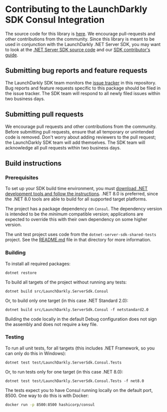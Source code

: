 # Contributing to the LaunchDarkly SDK Consul Integration

The source code for this library is [here](https://github.com/launchdarkly/dotnet-core/tree/main/pkgs/dotnet-server-sdk-consul). We encourage pull-requests and other contributions from the community. Since this library is meant to be used in conjunction with the LaunchDarkly .NET Server SDK, you may want to look at the [.NET Server SDK source code](https://github.com/launchdarkly/dotnet-core/tree/main/pkgs/sdk/server) and our [SDK contributor's guide](https://docs.launchdarkly.com/sdk/concepts/contributors-guide).

## Submitting bug reports and feature requests

The LaunchDarkly SDK team monitors the [issue tracker](https://github.com/launchdarkly/dotnet-core/issues) in this repository. Bug reports and feature requests specific to this package should be filed in the issue tracker. The SDK team will respond to all newly filed issues within two business days.
 
## Submitting pull requests
 
We encourage pull requests and other contributions from the community. Before submitting pull requests, ensure that all temporary or unintended code is removed. Don't worry about adding reviewers to the pull request; the LaunchDarkly SDK team will add themselves. The SDK team will acknowledge all pull requests within two business days.
 
## Build instructions
 
### Prerequisites

To set up your SDK build time environment, you must [download .NET development tools and follow the instructions](https://dotnet.microsoft.com/download). .NET 8.0 is preferred, since the .NET 8.0 tools are able to build for all supported target platforms.

The project has a package dependency on `Consul`. The dependency version is intended to be the _minimum_ compatible version; applications are expected to override this with their own dependency on some higher version.

The unit test project uses code from the `dotnet-server-sdk-shared-tests` project. See the [README.md](../shared/dotnet-server-sdk-shared-tests/README.md) file in that directory for more information.

### Building
 
To install all required packages:

```
dotnet restore
```

To build all targets of the project without running any tests:

```
dotnet build src/LaunchDarkly.ServerSdk.Consul
```

Or, to build only one target (in this case .NET Standard 2.0):

```
dotnet build src/LaunchDarkly.ServerSdk.Consul -f netstandard2.0
```

Building the code locally in the default Debug configuration does not sign the assembly and does not require a key file.

### Testing
 
To run all unit tests, for all targets (this includes .NET Framework, so you can only do this in Windows):

```
dotnet test test/LaunchDarkly.ServerSdk.Consul.Tests
```

Or, to run tests only for one target (in this case .NET 8.0):

```
dotnet test test/LaunchDarkly.ServerSdk.Consul.Tests -f net8.0
```

The tests expect you to have Consul running locally on the default port, 8500. One way to do this is with Docker:

```bash
docker run -p 8500:8500 hashicorp/consul
```

